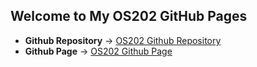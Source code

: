 ## Welcome to My OS202 GitHub Pages

* **Github Repository** -> [OS202 Github Repository](https://github.com/arditas/os202/) <br/>
* **Github Page** -> [OS202 Github Page](https://arditas.github.io/os202/) <br/>
